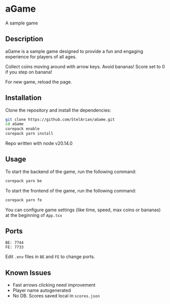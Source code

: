 # aGame

A sample game

## Description

aGame is a sample game designed to provide a fun and engaging experience for players of all ages. 

Collect coins moving around with arrow keys. Avoid bananas! Score set to 0 if you step on banana!

For new game, reload the page.

## Installation

Clone the repository and install the dependencies:

```bash
git clone https://github.com/StelArian/aGame.git
cd aGame
corepack enable
corepack yarn install
```

Repo written with node v20.14.0

## Usage

To start the backend of the game, run the following command:

```bash
corepack yarn be
```

To start the frontend of the game, run the following command:

```bash
corepack yarn fe
```

You can configure game settings (like time, speed, max coins or bananas) at the beginning of `App.tsx`

## Ports

```
BE: 7744
FE: 7733
````

Edit `.env` files in `BE` and `FE` to change ports.

## Known Issues

- Fast arrows clicking need improvement
- Player name autogenerated
- No DB. Scores saved local in `scores.json`
